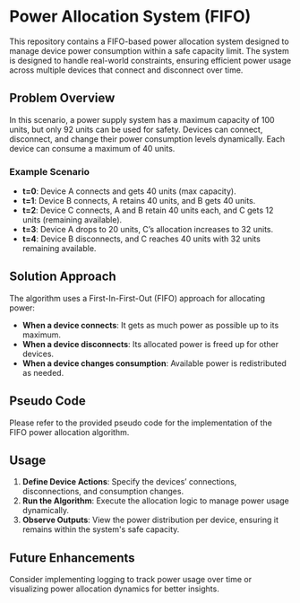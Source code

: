 # Power Allocation System (FIFO)

This repository contains a FIFO-based power allocation system designed to manage device power consumption within a safe capacity limit. The system is designed to handle real-world constraints, ensuring efficient power usage across multiple devices that connect and disconnect over time.

## Problem Overview

In this scenario, a power supply system has a maximum capacity of 100 units, but only 92 units can be used for safety. Devices can connect, disconnect, and change their power consumption levels dynamically. Each device can consume a maximum of 40 units.

### Example Scenario

- **t=0**: Device A connects and gets 40 units (max capacity).
- **t=1**: Device B connects, A retains 40 units, and B gets 40 units.
- **t=2**: Device C connects, A and B retain 40 units each, and C gets 12 units (remaining available).
- **t=3**: Device A drops to 20 units, C’s allocation increases to 32 units.
- **t=4**: Device B disconnects, and C reaches 40 units with 32 units remaining available.

## Solution Approach

The algorithm uses a First-In-First-Out (FIFO) approach for allocating power:

- **When a device connects**: It gets as much power as possible up to its maximum.
- **When a device disconnects**: Its allocated power is freed up for other devices.
- **When a device changes consumption**: Available power is redistributed as needed.

## Pseudo Code

Please refer to the provided pseudo code for the implementation of the FIFO power allocation algorithm.

## Usage

1. **Define Device Actions**: Specify the devices’ connections, disconnections, and consumption changes.
2. **Run the Algorithm**: Execute the allocation logic to manage power usage dynamically.
3. **Observe Outputs**: View the power distribution per device, ensuring it remains within the system's safe capacity.

## Future Enhancements

Consider implementing logging to track power usage over time or visualizing power allocation dynamics for better insights.

